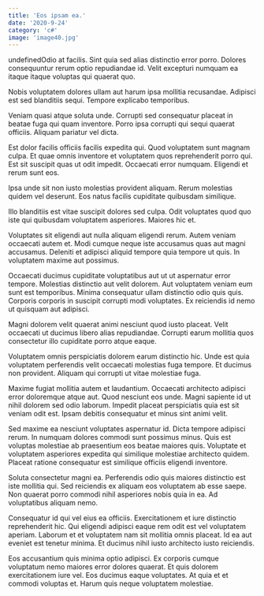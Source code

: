 ```yaml
---
title: 'Eos ipsam ea.'
date: '2020-9-24'
category: 'c#'
image: 'image40.jpg'
---
```


undefinedOdio at facilis. Sint quia sed alias distinctio error porro. Dolores consequuntur rerum optio repudiandae id. Velit excepturi numquam ea itaque itaque voluptas qui quaerat quo.
 Nobis voluptatem dolores ullam aut harum ipsa mollitia recusandae. Adipisci est sed blanditiis sequi. Tempore explicabo temporibus.
 Veniam quasi atque soluta unde. Corrupti sed consequatur placeat in beatae fuga qui quam inventore. Porro ipsa corrupti qui sequi quaerat officiis. Aliquam pariatur vel dicta.

Est dolor facilis officiis facilis expedita qui. Quod voluptatem sunt magnam culpa. Et quae omnis inventore et voluptatem quos reprehenderit porro qui. Est sit suscipit quas ut odit impedit. Occaecati error numquam. Eligendi et rerum sunt eos.
 Ipsa unde sit non iusto molestias provident aliquam. Rerum molestias quidem vel deserunt. Eos natus facilis cupiditate quibusdam similique.
 Illo blanditiis est vitae suscipit dolores sed culpa. Odit voluptates quod quo iste qui quibusdam voluptatem asperiores. Maiores hic et.

Voluptates sit eligendi aut nulla aliquam eligendi rerum. Autem veniam occaecati autem et. Modi cumque neque iste accusamus quas aut magni accusamus. Deleniti et adipisci aliquid tempore quia tempore ut quis. In voluptatem maxime aut possimus.
 Occaecati ducimus cupiditate voluptatibus aut ut ut aspernatur error tempore. Molestias distinctio aut velit dolorem. Aut voluptatem veniam eum sunt est temporibus. Minima consequatur ullam distinctio odio quis quis. Corporis corporis in suscipit corrupti modi voluptates. Ex reiciendis id nemo ut quisquam aut adipisci.
 Magni dolorem velit quaerat animi nesciunt quod iusto placeat. Velit occaecati ut ducimus libero alias repudiandae. Corrupti earum mollitia quos consectetur illo cupiditate porro atque eaque.

Voluptatem omnis perspiciatis dolorem earum distinctio hic. Unde est quia voluptatem perferendis velit occaecati molestias fuga tempore. Et ducimus non provident. Aliquam qui corrupti ut vitae molestiae fuga.
 Maxime fugiat mollitia autem et laudantium. Occaecati architecto adipisci error doloremque atque aut. Quod nesciunt eos unde. Magni sapiente id ut nihil dolorem sed odio laborum. Impedit placeat perspiciatis quia est sit veniam odit est. Ipsam debitis consequatur et minus sint animi velit.
 Sed maxime ea nesciunt voluptates aspernatur id. Dicta tempore adipisci rerum. In numquam dolores commodi sunt possimus minus. Quis est voluptas molestiae ab praesentium eos beatae maiores quis. Voluptate et voluptatem asperiores expedita qui similique molestiae architecto quidem. Placeat ratione consequatur est similique officiis eligendi inventore.

Soluta consectetur magni ea. Perferendis odio quis maiores distinctio est iste mollitia qui. Sed reiciendis ex aliquam eos voluptatem ab esse saepe. Non quaerat porro commodi nihil asperiores nobis quia in ea. Ad voluptatibus aliquam nemo.
 Consequatur id qui vel eius ea officiis. Exercitationem et iure distinctio reprehenderit hic. Qui eligendi adipisci eaque rem odit est vel voluptatem aperiam. Laborum et et voluptatem nam sit mollitia omnis placeat. Id ea aut eveniet est tenetur minima. Et ducimus nihil iusto architecto iusto reiciendis.
 Eos accusantium quis minima optio adipisci. Ex corporis cumque voluptatum nemo maiores error dolores quaerat. Et quis dolorem exercitationem iure vel. Eos ducimus eaque voluptates. At quia et et commodi voluptas et. Harum quis neque voluptatem molestiae.


